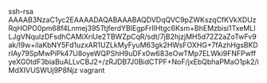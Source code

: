 ssh-rsa AAAAB3NzaC1yc2EAAAADAQABAAABAQDVDqQVC9pZWKszqCfKVkXDUzRqHOPO0pm68f4Lnmej395TtjferdYBIEgpFrIlHtgc6Ksm+BhEMzbisi1TxeMLILJgVNqulzDFsdhCAMiXriUe2TBWZpCqR/sdt/7jB2hjzjMH5d72Z2aZoTwFv9ak/I9w+ilaKbNY5Fd1uzxAR1UZLkMyFyuM63gk2HWsFOXHG+7fAzhHgsBKDrIAy79SpMwPiPk47U8oyeWQPShH9uDFx0w683eOwTMp7ELWki9FNFPwffyeXG0tdF3biaBuALLvCBJ2+/zRJDB7J0BidCTPF+NoF/jxEbQbhaPMaO1pk2/iMdXIVUSWUj9P8Njz vagrant
